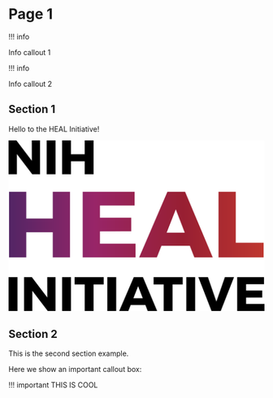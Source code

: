 # Page 1

!!! info

Info callout 1

!!! info

Info callout 2

## Section 1

Hello to the HEAL Initiative!

![](../assets/heal_logo.png)

## Section 2

This is the second section example.

Here we show an important callout box:

!!! important 
    THIS IS COOL